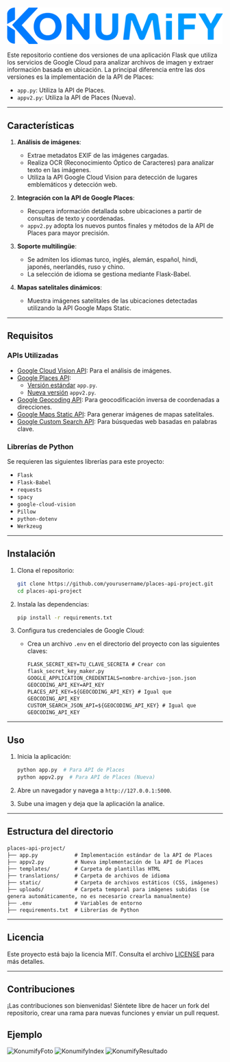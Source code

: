 ![LogotipoKonumify](../static/konumify.png)

Este repositorio contiene dos versiones de una aplicación Flask que utiliza los servicios de Google Cloud para analizar archivos de imagen y extraer información basada en ubicación. La principal diferencia entre las dos versiones es la implementación de la API de Places:

- `app.py`: Utiliza la API de Places.
- `appv2.py`: Utiliza la API de Places (Nueva).

---

## Características

1. **Análisis de imágenes**:
   - Extrae metadatos EXIF de las imágenes cargadas.
   - Realiza OCR (Reconocimiento Óptico de Caracteres) para analizar texto en las imágenes.
   - Utiliza la API Google Cloud Vision para detección de lugares emblemáticos y detección web.

2. **Integración con la API de Google Places**:
   - Recupera información detallada sobre ubicaciones a partir de consultas de texto y coordenadas.
   - `appv2.py` adopta los nuevos puntos finales y métodos de la API de Places para mayor precisión.

3. **Soporte multilingüe**:
   - Se admiten los idiomas turco, inglés, alemán, español, hindi, japonés, neerlandés, ruso y chino.
   - La selección de idioma se gestiona mediante Flask-Babel.

4. **Mapas satelitales dinámicos**:
   - Muestra imágenes satelitales de las ubicaciones detectadas utilizando la API Google Maps Static.

---

## Requisitos

### APIs Utilizadas

- [Google Cloud Vision API](https://cloud.google.com/vision/docs): Para el análisis de imágenes.
- [Google Places API](https://developers.google.com/maps/documentation/places/web-service/choose-api):
  - [Versión estándar](https://developers.google.com/maps/documentation/places/web-service/search) `app.py`.
  - [Nueva versión](https://developers.google.com/maps/documentation/places/web-service/op-overview) `appv2.py`.
- [Google Geocoding API](https://developers.google.com/maps/documentation/geocoding): Para geocodificación inversa de coordenadas a direcciones.
- [Google Maps Static API](https://developers.google.com/maps/documentation/maps-static): Para generar imágenes de mapas satelitales.
- [Google Custom Search API](https://developers.google.com/custom-search/v1/introduction): Para búsquedas web basadas en palabras clave.

### Librerías de Python

Se requieren las siguientes librerías para este proyecto:

- `Flask`
- `Flask-Babel`
- `requests`
- `spacy`
- `google-cloud-vision`
- `Pillow`
- `python-dotenv`
- `Werkzeug`

---

## Instalación

1. Clona el repositorio:
   ```bash
   git clone https://github.com/yourusername/places-api-project.git
   cd places-api-project
   ```

3. Instala las dependencias:
   ```bash
   pip install -r requirements.txt
   ```

4. Configura tus credenciales de Google Cloud:
   - Crea un archivo `.env` en el directorio del proyecto con las siguientes claves:
     ```env
     FLASK_SECRET_KEY=TU_CLAVE_SECRETA # Crear con flask_secret_key_maker.py
     GOOGLE_APPLICATION_CREDENTIALS=nombre-archivo-json.json
     GEOCODING_API_KEY=API_KEY
     PLACES_API_KEY=${GEOCODING_API_KEY} # Igual que GEOCODING_API_KEY
     CUSTOM_SEARCH_JSON_API=${GEOCODING_API_KEY} # Igual que GEOCODING_API_KEY
     ```

---

## Uso

1. Inicia la aplicación:
   ```bash
   python app.py  # Para API de Places
   python appv2.py  # Para API de Places (Nueva)
   ```

2. Abre un navegador y navega a `http://127.0.0.1:5000`.

3. Sube una imagen y deja que la aplicación la analice.

---

## Estructura del directorio

```
places-api-project/
├── app.py            # Implementación estándar de la API de Places
├── appv2.py          # Nueva implementación de la API de Places
├── templates/        # Carpeta de plantillas HTML
├── translations/     # Carpeta de archivos de idioma
├── static/           # Carpeta de archivos estáticos (CSS, imágenes)
├── uploads/          # Carpeta temporal para imágenes subidas (se genera automáticamente, no es necesario crearla manualmente)
├── .env              # Variables de entorno
├── requirements.txt  # Librerías de Python
```

---

## Licencia

Este proyecto está bajo la licencia MIT. Consulta el archivo [LICENSE](LICENSE) para más detalles.

---

## Contribuciones

¡Las contribuciones son bienvenidas! Siéntete libre de hacer un fork del repositorio, crear una rama para nuevas funciones y enviar un pull request.

## Ejemplo
![KonumifyFoto](https://i.ibb.co/mFTBnfm/GUELL.jpg)
![KonumifyIndex](https://i.ibb.co/YcvdcZf/1-es.png)
![KonumifyResultado](https://i.ibb.co/0nW2XsZ/2-es.png)
